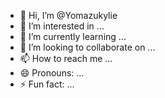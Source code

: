 - 👋 Hi, I’m @Yomazukylie
- 👀 I’m interested in ...
- 🌱 I’m currently learning ...
- 💞️ I’m looking to collaborate on ...
- 📫 How to reach me ...
- 😄 Pronouns: ...
- ⚡ Fun fact: ...

<!---
Yomazukylie/Yomazukylie is a ✨ special ✨ repository because its `README.md` (this file) appears on your GitHub profile.
You can click the Preview link to take a look at your changes.
--->
